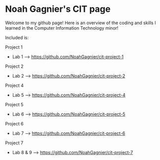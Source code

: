 # Noah Gagnier's CIT page

Welcome to my github page! Here is an overview of the coding and skills I learned in the Computer Information Technology minor!

Included is:

Project 1
- Lab 1
--> https://github.com/NoahGagnier/cit-project-1

Project 2
- Lab 2
--> https://github.com/NoahGagnier/cit-project-2

Project 4
- Lab 5
--> https://github.com/NoahGagnier/cit-project-4

Project 5
- Lab 6
--> https://github.com/NoahGagnier/cit-project-5

Project 6
- Lab 7
--> https://github.com/NoahGagnier/cit-project-6

Project 7
- Lab 8 & 9
--> https://github.com/NoahGagnier/cit-project-7
